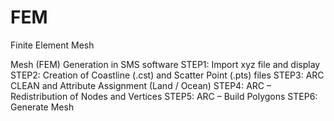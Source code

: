 # FEM
Finite Element Mesh

 Mesh (FEM) Generation in SMS software
  STEP1: Import xyz file and display 
  STEP2: Creation of Coastline (.cst) and Scatter Point (.pts) files 
  STEP3: ARC CLEAN and Attribute Assignment (Land  / Ocean)
  STEP4: ARC – Redistribution of Nodes and Vertices 
  STEP5: ARC – Build Polygons 
  STEP6: Generate Mesh 
